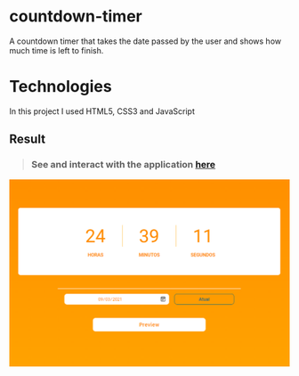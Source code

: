 # countdown-timer
A countdown timer that takes the date passed by the user and shows how much time is left to finish.

# Technologies
In this project I used HTML5, CSS3 and JavaScript

## Result

> ### See and interact with the application [here](https://binary-to-decimal-lusk1nha.vercel.app/) 
[![vercel.app](./public/assets/github-image.png)](https://countdown-timer-lusk1nha.vercel.app/)
